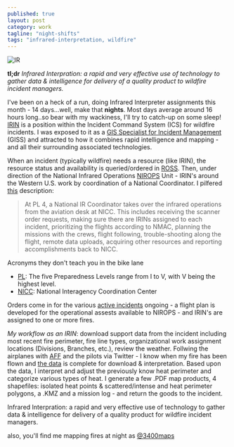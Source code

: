 ```yaml
---
published: true
layout: post
category: work
tagline: "night-shifts"
tags: "infrared-interpretation, wildfire"
---
```


![IR](http://farm4.staticflickr.com/3799/9548967970_02f185d5de.jpg)

**tl;dr** *Infrared Interpration: a rapid and very effective use of technology to gather data & intelligence for delivery of a quality product to wildfire incident managers.*

I've been on a heck of a run, doing Infrared Interpreter assignments this month - 14 days...well, make that **nights**. Most days average around 16 hours long..so bear with my wackiness, I'll try to catch-up on some sleep! [IRIN](http://www.nationalfiretraining.net/catalog/detail/code/S443) is a position within the Incident Command System (ICS) for wildfire incidents. I was exposed to it as a [GIS Specialist for Incident Management](http://www.nationalfiretraining.net/catalog/detail/code/S341) (GISS) and attracted to how it combines rapid intelligence and mapping - and all their surrounding associated technologies.

When an incident (typically wildfire) needs a resource (like IRIN), the resource status and availability is queried/ordered in [ROSS](http://ross.nwcg.gov/aboutross.html). Then, under direction of the National Infrared Operations [NIROPS](http://nirops.fs.fed.us/pages/about) Unit - IRIN's around the Western U.S. work by coordination of a National Coordinator. I pilfered [this](http://www.wrightwoodfsc.com/StationFire/NIROPS_Poster_Jan2008.pdf) description:

>At PL 4, a National IR Coordinator takes over the infrared operations from
>the aviation desk at NICC. This includes receiving the scanner order 
>requests, making sure there are IRINs assigned to each incident, prioritizing 
>the flights according to NMAC, planning the missions with the crews, flight
>following, trouble-shooting along the flight, remote data uploads, acquiring
>other resources and reporting accomplishments back to NICC.  

Acronyms they don't teach you in the bike lane
 
- [PL][0]: The five Preparedness Levels range from I to V, with V being the highest level.   
- [NICC][1]: National Interagency Coordination Center 

Orders come in for the various [active incidents](http://activefiremaps.fs.fed.us/) ongoing - a flight plan is developed for the operational assests available to NIROPS - and IRIN's are assigned to one or more fires.

*My workflow as an IRIN*: download support data from the incident including most recent fire perimeter, fire line types, organizational work assignment locations (Divisions, Branches, etc.), review the weather. Follwing the airplanes with [AFF](https://www.aff.gov/) and the pilots via Twitter - I know when my fire has been flown and [the data](http://nirops.fs.fed.us/pages/imagery) is complete for download & interpretation. Based upon the data, I interpret and adjust the previously know heat perimeter and categorize various types of heat. I generate a few .PDF map products, 4 shapefiles: isolated heat points & scattered/intense and heat perimeter polygons, a .KMZ and a mission log - and return the goods to the incident.

Infrared Interpration: a rapid and very effective use of technology to gather data & intelligence for delivery of a quality product for wildfire incident managers.

also, you'll find me mapping fires at night as [@3400maps](http://twitter.com/3400maps)

[0]: http://www.nifc.gov/fireInfo/fireinfo_prepLevels.html

[1]: http://www.nifc.gov/nicc/index.htm